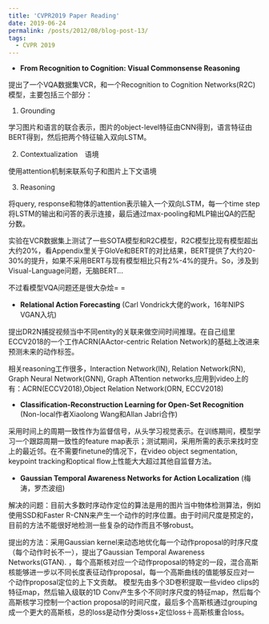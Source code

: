 ```yaml
---
title: 'CVPR2019 Paper Reading'
date: 2019-06-24
permalink: /posts/2012/08/blog-post-13/
tags:
  - CVPR 2019
---
```


+ **From Recognition to Cognition: Visual Commonsense Reasoning**

提出了一个VQA数据集VCR，和一个Recognition to Cognition Networks(R2C)模型，主要包括三个部分：

1. Grounding

学习图片和语言的联合表示，图片的object-level特征由CNN得到，语言特征由BERT得到，然后把两个特征输入双向LSTM。

2. Contextualization　语境

使用attention机制来联系句子和图片上下文语境

3. Reasoning

将query, response和物体的attention表示输入一个双向LSTM，每一个time step将LSTM的输出和问答的表示连接，最后通过max-pooling和MLP输出QA的匹配分数。

实验在VCR数据集上测试了一些SOTA模型和R2C模型，R2C模型比现有模型超出大约20%，看Appendix里关于GloVe和BERT的对比结果，BERT提供了大约20-30%的提升，如果不采用BERT与现有模型相比只有2%-4%的提升。So，涉及到Visual-Language问题，无脑BERT...

不过看模型VQA问题还是很大杂烩= =

+ **Relational Action Forecasting** (Carl Vondrick大佬的work，16年NIPS VGAN入坑)

提出DR2N捕捉视频当中不同entity的关联来做空间时间推理。在自己组里ECCV2018的一个工作ACRN(AActor-centric Relation Network)的基础上改进来预测未来的动作标签。

相关reasoning工作很多，Interaction Network(IN), Relation Network(RN), Graph Neural Network(GNN), Graph ATtention networks,应用到video上的有：ACRN(ECCV2018),Object Relation Network(ORN, ECCV2018)

+ **Classification-Reconstruction Learning for Open-Set Recognition** (Non-local作者Xiaolong Wang和Allan Jabri合作)

采用时间上的周期一致性作为监督信号，从头学习视觉表示。在训练期间，模型学习一个跟踪周期一致性的feature map表示；测试期间，采用所需的表示来找时空上的最近邻。在不需要finetune的情况下，在video object segmentation, keypoint tracking和optical flow上性能大大超过其他自监督方法。

+ **Gaussian Temporal Awareness Networks for Action Localization** (梅涛，罗杰波组)

解决的问题：目前大多数时序动作定位的算法是用的图片当中物体检测算法，例如使用SSD和Faster R-CNN来产生一个动作的时序位置。由于时间尺度是预定的，目前的方法不能很好地检测一些复杂的动作而且不够robust。

提出的方法：采用Gaussian kernel来动态地优化每一个动作proposal的时序尺度（每个动作时长不一），提出了Gaussian Temporal Awareness Networks(GTAN). ，每个高斯核对应一个动作proposal的特定的一段，混合高斯核能够进一步以不同长度表征动作proposal，每一个高斯曲线的值能够反应对一个动作proposal定位的上下文贡献。
模型先由多个3D卷积提取一些video clips的特征map，然后输入级联的1D Conv产生多个不同时序尺度的特征map，然后每个高斯核学习控制一个action proposal的时间尺度，最后多个高斯核通过grouping成一个更大的高斯核，总的loss是动作分类loss+定位loss＋高斯核重合loss。
